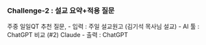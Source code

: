 ### Challenge-2 : 설교 요약+적용 질문

주중 일일QT 추천 질문, - 입력 : 주일 설교원고 (김기석 목사님 설교) - AI 툴 : ChatGPT 비교 (#2) Claude - 출력 : ChatGPT
